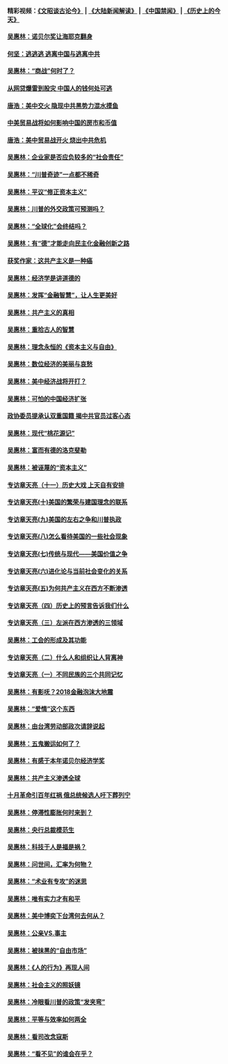 #### 精彩视频：[《文昭谈古论今》](https://github.com/gfw-breaker/wenzhao/blob/master/README.md?t=01140331) | [《大陆新闻解读》](https://github.com/gfw-breaker/ntdtv-comedy/blob/master/README.md?t=01140331) | [《中国禁闻》](https://github.com/gfw-breaker/ntdtv-news/blob/master/README.md?t=01140331) | [《历史上的今天》](https://github.com/gfw-breaker/today-in-history/blob/master/README.md?t=01140331) 

#### [吴惠林：诺贝尔奖让海耶克翻身](../pages/nsc423/n10890049.md?t=01140331) 

#### [何坚：逃逃逃 逃离中国与逃离中共](../pages/nsc423/n10592891.md?t=01140331) 

#### [吴惠林：“商战”何时了？](../pages/nsc423/n10573558.md?t=01140331) 

#### [从网贷爆雷到股灾 中国人的钱何处可逃](../pages/nsc423/n10572800.md?t=01140331) 

#### [唐浩：美中交火 隐现中共黑势力混水摸鱼](../pages/nsc423/n10544040.md?t=01140331) 

#### [中美贸易战将如何影响中国的房市和币值](../pages/nsc423/n10543697.md?t=01140331) 

#### [唐浩：美中贸易战开火 烧出中共危机](../pages/nsc423/n10540126.md?t=01140331) 

#### [吴惠林：企业家是否应负较多的“社会责任”](../pages/nsc423/n10535022.md?t=01140331) 

#### [吴惠林：“川普奇迹”一点都不稀奇](../pages/nsc423/n10512808.md?t=01140331) 

#### [吴惠林：平议“修正资本主义”](../pages/nsc423/n10495724.md?t=01140331) 

#### [吴惠林：川普的外交政策可预测吗？](../pages/nsc423/n10462387.md?t=01140331) 

#### [吴惠林：“全球化”会终结吗？](../pages/nsc423/n10452838.md?t=01140331) 

#### [吴惠林：有“德”才能走向民主化金融创新之路](../pages/nsc423/n10432292.md?t=01140331) 

#### [获奖作家：这共产主义是一种癌](../pages/nsc423/n10431541.md?t=01140331) 

#### [吴惠林：经济学是讲道德的](../pages/nsc423/n10398014.md?t=01140331) 

#### [吴惠林：发挥“金融智慧”，让人生更美好](../pages/nsc423/n10375019.md?t=01140331) 

#### [吴惠林：共产主义的真相](../pages/nsc423/n10351394.md?t=01140331) 

#### [吴惠林：重拾古人的智慧](../pages/nsc423/n10337691.md?t=01140331) 

#### [吴惠林：理念永恒的《资本主义与自由》](../pages/nsc423/n10316274.md?t=01140331) 

#### [吴惠林：数位经济的美丽与哀愁](../pages/nsc423/n10292946.md?t=01140331) 

#### [吴惠林：美中经济战将开打？](../pages/nsc423/n10258825.md?t=01140331) 

#### [吴惠林：可怕的中国经济扩张](../pages/nsc423/n10219147.md?t=01140331) 

#### [政协委员提承认双重国籍 揭中共官员过客心态](../pages/nsc423/n10208809.md?t=01140331) 

#### [吴惠林：现代“桃花源记”](../pages/nsc423/n10185234.md?t=01140331) 

#### [吴惠林：富而有德的洛克斐勒](../pages/nsc423/n10142264.md?t=01140331) 

#### [吴惠林：被诬蔑的“资本主义”](../pages/nsc423/n10124816.md?t=01140331) 

#### [专访章天亮（十一）历史大戏 上天自有安排](../pages/nsc423/n10094905.md?t=01140331) 

#### [专访章天亮(十)美国的繁荣与建国理念的联系](../pages/nsc423/n10094899.md?t=01140331) 

#### [专访章天亮(九)美国的左右之争和川普执政](../pages/nsc423/n10094889.md?t=01140331) 

#### [专访章天亮(八)怎么看待美国的一些社会现象](../pages/nsc423/n10094857.md?t=01140331) 

#### [专访章天亮(七)传统与现代——美国价值之争](../pages/nsc423/n10093140.md?t=01140331) 

#### [专访章天亮(六)进化论与当前社会变化的关系](../pages/nsc423/n10092036.md?t=01140331) 

#### [专访章天亮(五)为何共产主义在西方不断渗透](../pages/nsc423/n10083620.md?t=01140331) 

#### [专访章天亮（四）历史上的预言告诉我们什么](../pages/nsc423/n10083606.md?t=01140331) 

#### [专访章天亮（三）左派在西方渗透的三领域](../pages/nsc423/n10081115.md?t=01140331) 

#### [吴惠林：工会的形成及其功能](../pages/nsc423/n10080633.md?t=01140331) 

#### [专访章天亮（二）什么人和组织让人背离神](../pages/nsc423/n10076637.md?t=01140331) 

#### [专访章天亮（一）不同民族的三个共同记忆](../pages/nsc423/n10074188.md?t=01140331) 

#### [吴惠林：有影呒？2018金融泡沫大地震](../pages/nsc423/n10040534.md?t=01140331) 

#### [吴惠林：“爱情”这个东西](../pages/nsc423/n10019423.md?t=01140331) 

#### [吴惠林：由台湾劳动部政次请辞说起](../pages/nsc423/n9979679.md?t=01140331) 

#### [吴惠林：五鬼搬运如何了？](../pages/nsc423/n9925338.md?t=01140331) 

#### [吴惠林：有感于本年诺贝尔经济学奖](../pages/nsc423/n9871883.md?t=01140331) 

#### [吴惠林：共产主义渗透全球](../pages/nsc423/n9812748.md?t=01140331) 

#### [十月革命引百年红祸 俄总统候选人吁下葬列宁](../pages/nsc423/n9810182.md?t=01140331) 

#### [吴惠林：停滞性膨胀何时来到？](../pages/nsc423/n9764136.md?t=01140331) 

#### [吴惠林：央行总裁模范生](../pages/nsc423/n9728134.md?t=01140331) 

#### [吴惠林：科技于人是福是祸？](../pages/nsc423/n9672982.md?t=01140331) 

#### [吴惠林：问世间，汇率为何物？](../pages/nsc423/n9621788.md?t=01140331) 

#### [吴惠林：“术业有专攻”的迷思](../pages/nsc423/n9580363.md?t=01140331) 

#### [吴惠林：唯有实力才有和平](../pages/nsc423/n9529599.md?t=01140331) 

#### [吴惠林：美中博奕下台湾何去何从？](../pages/nsc423/n9483598.md?t=01140331) 

#### [吴惠林：公亲VS.事主](../pages/nsc423/n9425637.md?t=01140331) 

#### [吴惠林：被抹黑的“自由市场”](../pages/nsc423/n9351545.md?t=01140331) 

#### [吴惠林：《人的行为》再现人间](../pages/nsc423/n9296339.md?t=01140331) 

#### [吴惠林：社会主义的照妖镜](../pages/nsc423/n9243460.md?t=01140331) 

#### [吴惠林：冷眼看川普的政策“发夹弯”](../pages/nsc423/n9120684.md?t=01140331) 

#### [吴惠林：平等与效率如何两全](../pages/nsc423/n9075430.md?t=01140331) 

#### [吴惠林：看司改念寇斯](../pages/nsc423/n9024915.md?t=01140331) 

#### [吴惠林：“看不见”的谁会在乎？](../pages/nsc423/n8977488.md?t=01140331) 

